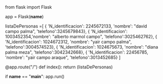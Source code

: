 from flask import Flask

app = Flask(__name__)


listaDePersonas =[
    { 'N_identificacion': 2245672133, 'nombre': "david campo palma", 'telefono':3245679843},
    { 'N_identificacion': 1003452354,'nombre': "alberto marmol campo", 'telefono':3025462762},
    { 'N_identificacion': 1024672312, 'nombre': "yair campo palma", 'telefono':3004574523},
    { 'N_identificacion': 1024675673, 'nombre': "diana palma meza", 'telefono':3042342668},
    { 'N_identificacion': 22456785, 'nombre': "yair campo araque", 'telefono':3013452685}
    ]



@app.route("/")
def index():
    return (listaDePersonas)

if __name__ == "__main__":
    app.run()

